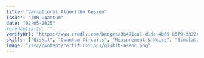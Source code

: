 ```yaml
---
title: "Variational Algorithm Design"
issuer: "IBM Quantum"
date: "02-05-2025"
#credentialId: ""
verifyUrl: "https://www.credly.com/badges/3b471ca1-d1de-4b65-85f9-3322d911a2ff"
skills: ["Qiskit", "Quantum Circuits", "Measurement & Noise", "Simulation"]
image: "/src/content/certifications/qiskit-assoc.png"
---
```

